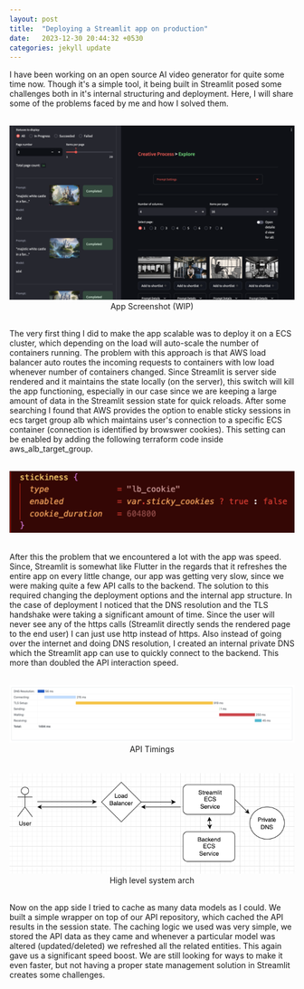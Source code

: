 ```yaml
---
layout: post
title:  "Deploying a Streamlit app on production"
date:   2023-12-30 20:44:32 +0530
categories: jekyll update
---
```


I have been working on an open source AI video generator for quite some time now. Though it's a simple tool, it being built in Streamlit posed some challenges both in it's internal structuring and deployment. Here, I will share some of the problems faced by me and how I solved them.

<br>
<div style="text-align: center;">
  <img src="/asset/images/app_screenshot.png" alt="App Screenshot" style="max-height: 600px; max-width: 100%; margin: 0 auto;">
  <figcaption>App Screenshot (WIP)</figcaption>
</div>
<br>

The very first thing I did to make the app scalable was to deploy it on a ECS cluster, which depending on the load will auto-scale the number of containers running. The problem with this approach is that AWS load balancer auto routes the incoming requests to containers with low load whenever number of containers changed. Since Streamlit is server side rendered and it maintains the state locally (on the server), this switch will kill the app functioning, especially in our case since we are keeping a large amount of data in the Streamlit session state for quick reloads. After some searching I found that AWS provides the option to enable sticky sessions in ecs target group alb which maintains user's connection to a specific ECS container (connection is identified by browswer cookies). This setting can be enabled by adding the following terraform code inside aws_alb_target_group.

<br>
<div style="text-align: center;">
  <img src="/asset/images/sticky_session.png" alt="Sticky session" style="max-height: 600px; max-width: 100%; margin: 0 auto;">
</div>
<br>

After this the problem that we encountered a lot with the app was speed. Since, Streamlit is somewhat like Flutter in the regards that it refreshes the entire app on every little change, our app was getting very slow, since we were making quite a few API calls to the backend. The solution to this required changing the deployment options and the internal app structure. In the case of deployment I noticed that the DNS resolution and the TLS handshake were taking a significant amount of time. Since the user will never see any of the https calls (Streamlit directly sends the rendered page to the end user) I can just use http instead of https. Also instead of going over the internet and doing DNS resolution, I created an internal private DNS which the Streamlit app can use to quickly connect to the backend. This more than doubled the API interaction speed.

<br>
<div style="text-align: center;">
  <img src="/asset/images/tls.webp" alt="API timing" style="max-height: 600px; max-width: 100%; margin: 0 auto;">
  <figcaption>API Timings</figcaption>
</div>
<br>

<br>
<div style="text-align: center;">
  <img src="/asset/images/ai_app_design.png" alt="High level system design" style="max-height: 600px; max-width: 100%; margin: 0 auto;">
  <figcaption>High level system arch</figcaption>
</div>
<br>

Now on the app side I tried to cache as many data models as I could. We built a simple wrapper on top of our API repository, which cached the API results in the session state. The caching logic we used was very simple, we stored the API data as they came and whenever a particular model was altered (updated/deleted) we refreshed all the related entities. This again gave us a significant speed boost. We are still looking for ways to make it even faster, but not having a proper state management solution in Streamlit creates some challenges.